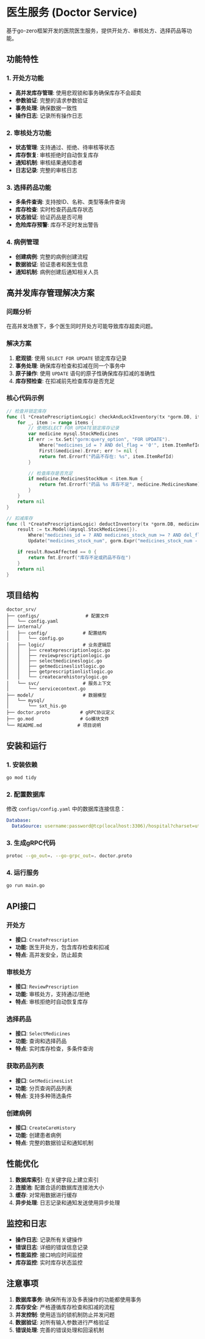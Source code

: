# 医生服务 (Doctor Service)

基于go-zero框架开发的医院医生服务，提供开处方、审核处方、选择药品等功能。

## 功能特性

### 1. 开处方功能
- **高并发库存管理**: 使用悲观锁和事务确保库存不会超卖
- **参数验证**: 完整的请求参数验证
- **事务处理**: 确保数据一致性
- **操作日志**: 记录所有操作日志

### 2. 审核处方功能
- **状态管理**: 支持通过、拒绝、待审核等状态
- **库存恢复**: 审核拒绝时自动恢复库存
- **通知机制**: 审核结果通知患者
- **日志记录**: 完整的审核日志

### 3. 选择药品功能
- **多条件查询**: 支持按ID、名称、类型等条件查询
- **库存检查**: 实时检查药品库存状态
- **状态验证**: 验证药品是否可用
- **危险库存预警**: 库存不足时发出警告

### 4. 病例管理
- **创建病例**: 完整的病例创建流程
- **数据验证**: 验证患者和医生信息
- **通知机制**: 病例创建后通知相关人员

## 高并发库存管理解决方案

### 问题分析
在高并发场景下，多个医生同时开处方可能导致库存超卖问题。

### 解决方案
1. **悲观锁**: 使用 `SELECT FOR UPDATE` 锁定库存记录
2. **事务处理**: 确保库存检查和扣减在同一个事务中
3. **原子操作**: 使用 `UPDATE` 语句的原子性确保库存扣减的准确性
4. **库存预检查**: 在扣减前先检查库存是否充足

### 核心代码示例
```go
// 检查并锁定库存
func (l *CreatePrescriptionLogic) checkAndLockInventory(tx *gorm.DB, items []*doctor.PrescriptionItem) error {
    for _, item := range items {
        // 使用SELECT FOR UPDATE锁定库存记录
        var medicine mysql.StockMedicines
        if err := tx.Set("gorm:query_option", "FOR UPDATE").
            Where("medicines_id = ? AND del_flag = '0'", item.ItemRefId).
            First(&medicine).Error; err != nil {
            return fmt.Errorf("药品不存在: %s", item.ItemRefId)
        }

        // 检查库存是否充足
        if medicine.MedicinesStockNum < item.Num {
            return fmt.Errorf("药品 %s 库存不足", medicine.MedicinesName)
        }
    }
    return nil
}

// 扣减库存
func (l *CreatePrescriptionLogic) deductInventory(tx *gorm.DB, medicinesId string, num float64) error {
    result := tx.Model(&mysql.StockMedicines{}).
        Where("medicines_id = ? AND medicines_stock_num >= ? AND del_flag = '0'", medicinesId, num).
        Update("medicines_stock_num", gorm.Expr("medicines_stock_num - ?", num))

    if result.RowsAffected == 0 {
        return fmt.Errorf("库存不足或药品不存在")
    }
    return nil
}
```

## 项目结构

```
doctor_srv/
├── configs/                 # 配置文件
│   └── config.yaml
├── internal/
│   ├── config/             # 配置结构
│   │   └── config.go
│   ├── logic/              # 业务逻辑层
│   │   ├── createprescriptionlogic.go
│   │   ├── reviewprescriptionlogic.go
│   │   ├── selectmedicineslogic.go
│   │   ├── getmedicineslistlogic.go
│   │   ├── getprescriptionlistlogic.go
│   │   └── createcarehistorylogic.go
│   └── svc/                # 服务上下文
│       └── servicecontext.go
├── model/                  # 数据模型
│   └── mysql/
│       └── sxt_his.go
├── doctor.proto           # gRPC协议定义
├── go.mod                 # Go模块文件
└── README.md             # 项目说明
```

## 安装和运行

### 1. 安装依赖
```bash
go mod tidy
```

### 2. 配置数据库
修改 `configs/config.yaml` 中的数据库连接信息：
```yaml
Database:
  DataSource: username:password@tcp(localhost:3306)/hospital?charset=utf8mb4&parseTime=True&loc=Local
```

### 3. 生成gRPC代码
```bash
protoc --go_out=. --go-grpc_out=. doctor.proto
```

### 4. 运行服务
```bash
go run main.go
```

## API接口

### 开处方
- **接口**: `CreatePrescription`
- **功能**: 医生开处方，包含库存检查和扣减
- **特点**: 高并发安全，防止超卖

### 审核处方
- **接口**: `ReviewPrescription`
- **功能**: 审核处方，支持通过/拒绝
- **特点**: 审核拒绝时自动恢复库存

### 选择药品
- **接口**: `SelectMedicines`
- **功能**: 查询和选择药品
- **特点**: 实时库存检查，多条件查询

### 获取药品列表
- **接口**: `GetMedicinesList`
- **功能**: 分页查询药品列表
- **特点**: 支持多种筛选条件

### 创建病例
- **接口**: `CreateCareHistory`
- **功能**: 创建患者病例
- **特点**: 完整的数据验证和通知机制

## 性能优化

1. **数据库索引**: 在关键字段上建立索引
2. **连接池**: 配置合适的数据库连接池大小
3. **缓存**: 对常用数据进行缓存
4. **异步处理**: 日志记录和通知发送使用异步处理

## 监控和日志

- **操作日志**: 记录所有关键操作
- **错误日志**: 详细的错误信息记录
- **性能监控**: 接口响应时间监控
- **库存监控**: 实时库存状态监控

## 注意事项

1. **数据库事务**: 确保所有涉及多表操作的功能都使用事务
2. **库存安全**: 严格遵循库存检查和扣减的流程
3. **并发控制**: 使用适当的锁机制防止并发问题
4. **数据验证**: 对所有输入参数进行严格验证
5. **错误处理**: 完善的错误处理和回滚机制 